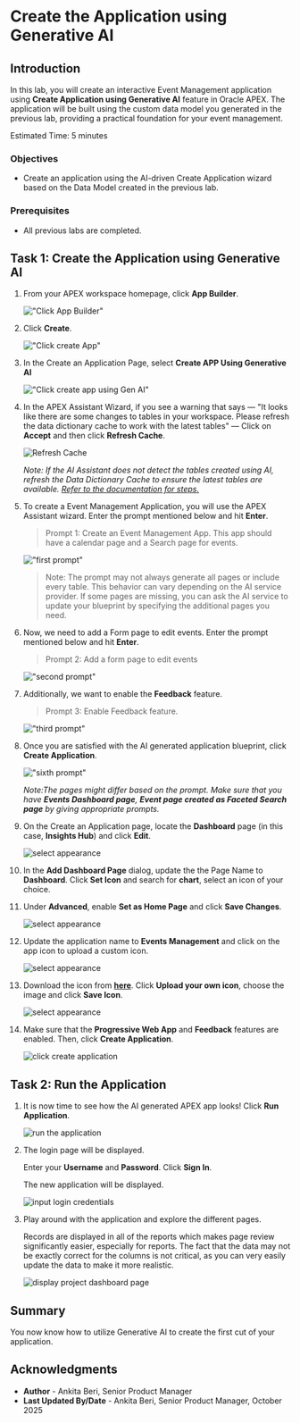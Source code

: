 # Create the Application using Generative AI

## Introduction

In this lab, you will create an interactive Event Management application using **Create Application using Generative AI** feature in Oracle APEX. The application will be built using the custom data model you generated in the previous lab, providing a practical foundation for your event management.

Estimated Time: 5 minutes

### Objectives

- Create an application using the AI-driven Create Application wizard based on the Data Model created in the previous lab.

### Prerequisites

- All previous labs are completed.

## Task 1: Create the Application using Generative AI

1. From your APEX workspace homepage, click **App Builder**.

    !["Click App Builder"](images/ai-app-builder.png "")

2. Click **Create**.

    !["Click create App"](images/create-new-app.png "")

3. In the Create an Application Page, select **Create APP Using Generative AI**

    !["Click create app using Gen AI"](images/create-app-using-gen-ai.png "")

4. In the APEX Assistant Wizard, if you see a warning that says — "It looks like there are some changes to tables in your workspace. Please refresh the data dictionary cache to work with the latest tables" — Click on **Accept** and then click **Refresh Cache**.

    ![Refresh Cache](images/refresh-cache.png "")

    *Note: If the AI Assistant does not detect the tables created using AI, refresh the Data Dictionary Cache to ensure the latest tables are available. [Refer to the documentation for steps.](https://docs.oracle.com/en/database/oracle/apex/24.2/aeadm/accessing-data-dictionary-cache-from-administration-services.html#GUID-E398AC8D-2054-4B10-A49C-E6AD49DCF78F)*

5. To create a Event Management Application, you will use the APEX Assistant wizard. Enter the prompt mentioned below and hit **Enter**.

    >Prompt 1:
    >Create an Event Management App. This app should have a calendar page and a Search page for events.

    !["first prompt"](images/app-prompt.png "")

    > Note: The prompt may not always generate all pages or include every table. This behavior can vary depending on the AI service provider. If some pages are missing, you can ask the AI service to update your blueprint by specifying the additional pages you need.

6. Now, we need to add a Form page to edit events. Enter the prompt mentioned below and hit **Enter**.

    >Prompt 2:
    >Add a form page to edit events

    !["second prompt"](images/edit-form.png "")

7. Additionally, we want to enable the **Feedback** feature.

    >Prompt 3:
    >Enable Feedback feature.

    !["third prompt"](images/enable-feedback.png "")

8. Once you are satisfied with the AI generated application blueprint, click **Create Application**.

    !["sixth prompt"](images/create-new-appp.png "")

    *Note:The pages might differ based on the prompt. Make sure that you have **Events Dashboard page**, **Event page created as Faceted Search page** by giving appropriate prompts.*

9. On the Create an Application page, locate the **Dashboard** page (in this case, **Insights Hub**) and click **Edit**.

    ![select appearance](images/edit-dash.png " ")

10. In the **Add Dashboard Page** dialog, update the the Page Name to **Dashboard**. Click **Set Icon** and search for **chart**, select an icon of your choice.

11. Under **Advanced**, enable **Set as Home Page** and click **Save Changes**.

    ![select appearance](images/update-dash.png " ")

12. Update the application name to **Events Management** and click on the app icon to upload a custom icon.

    ![select appearance](images/set-icon.png " ")

13. Download the icon from **[here](https://c4u04.objectstorage.us-ashburn-1.oci.customer-oci.com/p/EcTjWk2IuZPZeNnD_fYMcgUhdNDIDA6rt9gaFj_WZMiL7VvxPBNMY60837hu5hga/n/c4u04/b/livelabsfiles/o/labfiles%2FAICAMP.png)**.
Click **Upload your own icon**, choose the image and click **Save Icon**.

    ![select appearance](images/save-icon.png " ")

14. Make sure that the **Progressive Web App** and **Feedback** features are enabled. Then, click **Create Application**.

    ![click create application](images/create-event-app.png " ")

## Task 2: Run the Application

1. It is now time to see how the AI generated APEX app looks! Click **Run Application**.

    ![run the application](images/run-appp.png " ")

2. The login page will be displayed.

    Enter your **Username** and **Password**. Click **Sign In**.

    The new application will be displayed.

    ![input login credentials](images/login-detail.png " ")

3. Play around with the application and explore the different pages.

    Records are displayed in all of the reports which makes page review significantly easier, especially for reports. The fact that the data may not be exactly correct for the columns is not critical, as you can very easily update the data to make it more realistic.

    ![display project dashboard page](images/event-dashboard1.png " ")

## Summary

You now know how to utilize Generative AI to create the first cut of your application.

## Acknowledgments

- **Author** - Ankita Beri, Senior Product Manager
- **Last Updated By/Date** - Ankita Beri, Senior Product Manager, October 2025
